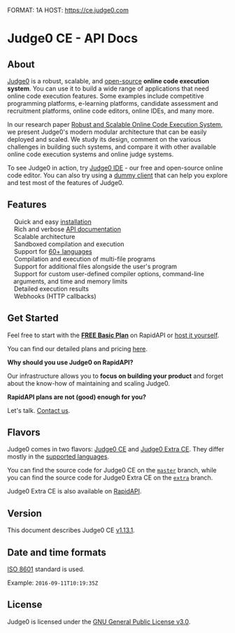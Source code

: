 FORMAT: 1A
HOST: https://ce.judge0.com

# Judge0 CE - API Docs
<!-- include(hostname.html) -->
<!-- include(style.html) -->

## About
[Judge0](https://ce.judge0.com) is a robust, scalable, and [open-source](https://github.com/judge0/judge0) **online code execution system**. You can use it to build a wide range of applications that need online code execution features. Some examples include competitive programming platforms, e-learning platforms, candidate assessment and recruitment platforms, online code editors, online IDEs, and many more.

In our research paper [Robust and Scalable Online Code Execution System](https://paper.judge0.com), we present Judge0's modern modular architecture that can be easily deployed and scaled. We study its design, comment on the various challenges in building such systems, and compare it with other available online code execution systems and online judge systems.

To see Judge0 in action, try [Judge0 IDE](https://ide.judge0.com) - our free and open-source online code editor. You can also try using a [dummy client](/dummy-client.html) that can help you explore and test most of the features of Judge0.

## Features
<ul style="list-style: none; padding-left: 1em;">
    <li><i style="color: #69DB7C; margin-right: 0.1em;" class="fas fa-check-circle"></i> Quick and easy <a href="https://judge0.com/#pricing">installation</a></li>
    <li><i style="color: #69DB7C; margin-right: 0.1em;" class="fas fa-check-circle"></i> Rich and verbose <a target="_blank" href="https://ce.judge0.com">API documentation</a></li>
    <li><i style="color: #69DB7C; margin-right: 0.1em;" class="fas fa-check-circle"></i> Scalable architecture</li>
    <li><i style="color: #69DB7C; margin-right: 0.1em;" class="fas fa-check-circle"></i> Sandboxed compilation and execution</li>
    <li><i style="color: #69DB7C; margin-right: 0.1em;" class="fas fa-check-circle"></i> Support for <a target="_blank" href="https://github.com/judge0/judge0#supported-languages">60+ languages</a></li>
    <li><i style="color: #69DB7C; margin-right: 0.1em;" class="fas fa-check-circle"></i> Compilation and execution of multi-file programs</li>
    <li><i style="color: #69DB7C; margin-right: 0.1em;" class="fas fa-check-circle"></i> Support for additional files alongside the user's program</li>
    <li><i style="color: #69DB7C; margin-right: 0.1em;" class="fas fa-check-circle"></i> Support for custom user-defined compiler options, command-line arguments, and time and memory limits</li>
    <li><i style="color: #69DB7C; margin-right: 0.1em;" class="fas fa-check-circle"></i> Detailed execution results</li>
    <li><i style="color: #69DB7C; margin-right: 0.1em;" class="fas fa-check-circle"></i> Webhooks (HTTP callbacks)</li>
</ul>

## Get Started
Feel free to start with the [**FREE Basic Plan**](https://judge0.com/ce) on RapidAPI or [host it yourself](https://github.com/judge0/judge0/blob/master/CHANGELOG.md#deployment-procedure).

You can find our detailed plans and pricing [here](https://judge0.com/#pricing).

**Why should you use Judge0 on RapidAPI?**

Our infrastructure allows you to **focus on building your product** and forget about the know-how of maintaining and scaling Judge0.

**RapidAPI plans are not (good) enough for you?**

Let's talk. [Contact us](mailto:contact@judge0.com).

## Flavors
Judge0 comes in two flavors: [Judge0 CE](https://judge0.com/ce) and [Judge0 Extra CE](https://judge0.com/extra-ce). They differ mostly in the [supported languages](https://github.com/judge0/judge0#supported-languages).

You can find the source code for Judge0 CE on the [`master`](https://github.com/judge0/judge0/tree/master) branch, while you can find the source code for Judge0 Extra CE on the [`extra`](https://github.com/judge0/judge0/tree/extra) branch.

Judge0 Extra CE is also available on [RapidAPI](https://judge0.com/extra-ce).

## Version
This document describes Judge0 CE [v1.13.1](https://github.com/judge0/judge0/tree/v1.13.1).

## Date and time formats
[ISO 8601](https://en.wikipedia.org/wiki/ISO_8601) standard is used.

Example: `2016-09-11T10:19:35Z`

## License
Judge0 is licensed under the [GNU General Public License v3.0](https://github.com/judge0/judge0/blob/master/LICENSE).

<br>

<!-- include(authentication/authentication.md) -->
<!-- include(authorization/authorization.md) -->
<!-- include(submissions/submissions.md) -->
<!-- include(statuses_and_languages/statuses_and_languages.md) -->
<!-- include(system_and_configuration/system_and_configuration.md) -->
<!-- include(statistics/statistics.md) -->
<!-- include(health_check/health_check.md) -->
<!-- include(information/information.md) -->
